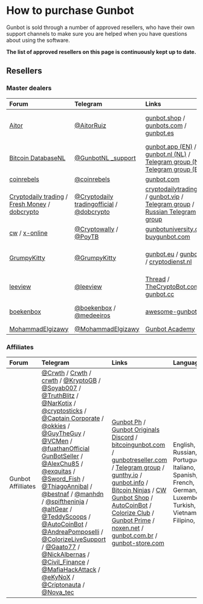 # How to purchase Gunbot

Gunbot is sold through a number of approved resellers, who have their own support channels to make sure you are helped when you have questions about using the software.

**The list of approved resellers on this page is continuously kept up to date.**

## Resellers

### Master dealers

| **Forum** | **Telegram** | **Links** | **Languages** |
| :--- | :--- | :--- | :--- |
| [Aitor](https://gunthy.org/forum/index.php?action=profile;u=1494) | [@AitorRuiz](https://telegram.me/AitorRuiz) | [gunbot.shop](https://gunbot.shop/) / [gunbots.com](https://www.gunbots.com/) / [gunbot.es](https://gunbot.es/) | Español, English, Portuguese, Vietnamese |
| [Bitcoin DatabaseNL](https://gunthy.org/forum/index.php?action=profile;u=5263) | [@GunbotNL \_support](https://telegram.me/GunbotNL_support) | [gunbot.app \(EN\)](https://gunbot.app/) / [gunbot.nl \(NL\)](https://gunbot.nl) / [Telegram group \(NL\)](https://t.me/GunbotNL_support) / [Telegram group \(EN\)](https://t.me/gunbotappsupport) | Dutch \(Nederlands\), English, German |
| [coinrebels](https://gunthy.org/forum/index.php?action=profile;u=4535) | [@coinrebels](https://telegram.me/coinrebels) | [gunbot.com](http://www.gunbot.com/) | English |
|  [Cryptodaily trading](https://gunthy.org/forum/index.php?action=profile;u=5369) / [Fresh Money](https://gunthy.org/forum/index.php?action=profile;u=1814) / [dobcrypto](https://gunthy.org/forum/index.php?action=profile;u=5) | [@Cryptodaily tradingofficial](http://www.cryptodailytrading.com/) / [@dobcrypto](https://telegram.me/dobcrypto) |  [cryptodailytrading.com](http://www.cryptodailytrading.com/) / [gunbot.vip](https://gunbot.vip/) / [Telegram group](https://t.me/joinchat/FnlTuQ4EbyEo9f2ZFrjK1w) / [Russian Telegram group](https://t.me/gunbot_ru) | French, English, Dutch, Russian |
|  [cw](https://gunthy.org/forum/index.php?action=profile;u=171) / [x-online](https://gunthy.org/forum/index.php?action=profile;u=1757) | [@Cryptowally](https://telegram.me/Cryptowally) / [@PoyTB](https://telegram.me/PoyTB) | [gunbotuniversity.com](https://gunbotuniversity.com/) / [buygunbot.com](https://buygunbot.com/) | English, Thai, Urdu |
| [GrumpyKitty](https://gunthy.org/forum/index.php?action=profile;u=60) | [@GrumpyKitty](https://telegram.me/GrumpyKitty) | [gunbot.eu](http://gunbot.eu/) / [gunbot.uk](http://gunbot.uk/) / [cryptodienst.nl](https://cryptodienst.nl/) | English, German, Dutch, Spanish |
| [leeview](https://gunthy.org/forum/index.php?action=profile;u=70) | [@leeview](https://telegram.me/leeview) | [Thread](https://gunthy.org/forum/index.php/topic,656.0.html) / [TheCryptoBot.com](https://thecryptobot.com/) / [gunbot.cc](https://gunbot.cc/) | English |
| [boekenbox](https://gunthy.org/forum/index.php?action=profile;u=259) | [@boekenbox](https://telegram.me/boekenbox) / [@medeeiros](https://telegram.me/medeeiros) | [awesome-gunbot.com](https://www.awesome-gunbot.com/) | English, German, Dutch |
| [MohammadElgizawy](https://telegram.me/MohammadElgizawy) | [@MohammadElgizawy](https://telegram.me/MohammadElgizawy) | [Gunbot Academy](http://gunbotacademy.com) | English, Arab |



### Affiliates

| **Forum** | **Telegram** | **Links** | **Languages** |
| :--- | :--- | :--- | :--- |
| Gunbot Affilliates | [@Crwth](https://telegram.me/crwth) / [Crwth](https://gunthy.org/forum/index.php?action=profile;u=1195) / [crwth](https://bitcointalk.org/index.php?action=profile;u=914465) / [@KryptoGB](https://telegram.me/KryptoGB) / [@Soyab007](https://telegram.me/Soyab007) / [@TruthBlitz](https://telegram.me/TruthBlitz) / [@NarKotix](https://telegram.me/NarKotix) / [@cryptosticks](https://telegram.me/cryptosticks) / [@Captain Corporate](https://telegram.me/CaptainCorporate) / [@okkies](https://telegram.me/okkies) / [@GuyTheGuy](https://telegram.me/GuyTheGuy) / [@VCMen](https://telegram.me/VCMen) / [@fuathanOfficial GunBotSeller](https://github.com/GuntharDeNiro/BTCT/wiki/fuathanOfficialGunBotSeller) / [@AlexChu85](https://telegram.me/AlexChu85) / [@exquitas](https://telegram.me/exquitas) / [@Sword\_Fish](https://telegram.me/Sword_Fish) / [@ThiagoAnnibal](https://telegram.me/ThiagoAnnibal) / [@bestnaf](https://telegram.me/bestnaf) / [@manhdn](https://telegram.me/manhdn) / [@spiftheninja](https://telegram.me/spiftheninja) / [@altGear](https://telegram.me/altGear) / [@TeddyScoops](https://telegram.me/TeddyScoops) / [@AutoCoinBot](https://telegram.me/AutoCoinBot) / [@AndreaPomposelli](https://telegram.me/AndreaPomposelli) / [@ColorizeLiveSupport](https://telegram.me/ColorizeLiveSupport) / [@Gaato77](https://telegram.me/Gaato77) / [@NickAlbernas](https://telegram.me/NickAlbernas) / [@Civil\_Finance](https://telegram.me/Civil_Finance) / [@MafiaHackAttack](https://telegram.me/MafiaHackAttack) / [@eKyNoX](https://telegram.me/eKyNoX) / [@Criptonauta](https://telegram.me/Criptonauta) / [@Nova\_tec](https://telegram.me/Nova_tec) | [Gunbot Ph](https://gunbot.ph) / [Gunbot Originals Discord](https://discord.gg/ue8eCyD) / [bitcoingunbot.com](https://bitcoingunbot.com/) / [gunbotreseller.com](http://www.gunbotreseller.com/) / [Telegram group](https://t.me/gunbotresellers) / [gunthy.io](https://gunthy.io/) / [gunbot.info](http://gunbot.info/) / [Bitcoin Ninjas](https://bitcoinninjas.org) / [CW Gunbot Shop](http://cwgunbot.shop) / [AutoCoinBot](https://autocoinbot.com) / [Colorize Club](http://colorize.club) / [Gunbot Prime](https://gunbotprime.com) / [noxen.net](http://noxen.net/) / [gunbot.com.br](https://gunbot.com.br/) / [gunbot-store.com](https://gunbot-store.com/) | English, Russian, Portuguese, Italiano, Spanish, French, German, Luxembourgish, Turkish, Dutch, Vietnamese, Filipino, Arab |

